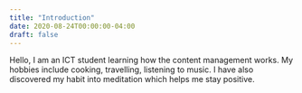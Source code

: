 ```yaml
---
title: "Introduction"
date: 2020-08-24T00:00:00-04:00
draft: false
---
```

Hello, I am an ICT student learning how the content management works. My hobbies include cooking, travelling, listening to music. I have also discovered my habit into meditation which helps me stay positive. 
